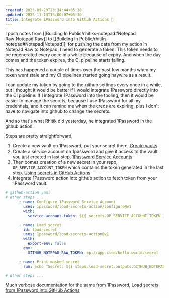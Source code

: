 ```yaml
---
created: 2023-09-29T23:34:44+05:30
updated: 2023-11-13T18:00:07+05:30
title: Integrate 1Password into Github Actions 🔐
---
```

I push notes from [[Building In Public/rhitiks-notepad#Notepad Raw|Notepad Raw]] to [[Building In Public/rhitiks-notepad#Notepad|Notepad]], for pushing the data from my action in Notepad Raw to Notepad, I need to generate a token. This token needs to be regenerated every once in a while because of expiry. And when the day comes and the token expires, the CI pipeline starts failing.

This has happened a couple of times over the past few months when my token went stale and my CI pipelines started going haywire as a result.

I can update my token by going to the github settings every once in a while, but I thought it would be better if I would integrate 1Password directly into the CI pipeline. If I integrate 1Password into the tooling, then it would be easier to manage the secrets, because I use 1Password for all my credentials, and it can remind me when the creds are expiring, plus I don't have to navigate into github to change the secrets.

And so that's what Rhitik did yesterday, he integrated 1Password in the github action.

Steps are pretty straightforward,

1. Create a new vault on 1Password, put your secret there. [Create vaults](https://support.1password.com/create-share-vaults/#:~:text=all%20your%20devices.-,To%20create%20a%20vault%2C%20tap%20Items%2C%20then%20tap%20New%20Vault,Give%20your%20vault%20a%20name.)
2. Create a service account on 1password and give it access to the vault you just created in last step. [1Password Service Accounts](https://developer.1password.com/docs/service-accounts/)
3. Then comes creation of a new secret in your repo, `OP_SERVICE_ACCOUNT_TOKEN` which contains the token generated in the last step. [Using secrets in GitHub Actions](https://docs.github.com/en/actions/security-guides/using-secrets-in-github-actions)
4. Integrate 1Password action into github action to fetch token from your 1Password vault.

```yaml
# github-action.yaml
# other steps ...
      - name: Configure 1Password Service Account
        uses: 1password/load-secrets-action/configure@v1
        with:
          service-account-token: ${{ secrets.OP_SERVICE_ACCOUNT_TOKEN }}

      - name: Load secret
        id: load-secret
        uses: 1password/load-secrets-action@v1
        with:
          export-env: false
        env:
          GITHUB_NOTEPAD_RAW_TOKEN: op://app-cicd/hello-world/secret

      - name: Print masked secret
        run: echo "Secret: ${{ steps.load-secret.outputs.GITHUB_NOTEPAD_RAW_TOKEN }}"

# other steps ...
```


Much verbose documentation for the same from 1Password, [Load secrets from 1Password into GitHub Actions](https://developer.1password.com/docs/ci-cd/github-actions/)